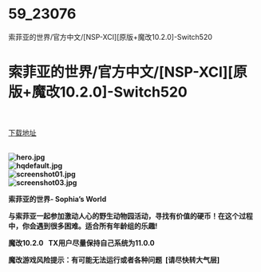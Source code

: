 # 59_23076
索菲亚的世界/官方中文/[NSP-XCI][原版+魔改10.2.0]-Switch520
# 索菲亚的世界/官方中文/[NSP-XCI][原版+魔改10.2.0]-Switch520
 <br/></br>
[下载地址](https://www.switch520.cc/article/23076 "下载地址")
<br/></br>

<p><strong><img title="hero.jpg" src="https://www.switch520.cc/muke_img/2021_10_09_ffdd855955fe6.jpg" alt="hero.jpg"></strong><br>
<strong><img title="hqdefault.jpg" src="https://www.switch520.cc/muke_img/2021_10_09_8acdc9e5f3fee.jpg" alt="hqdefault.jpg"></strong><br>
<strong><img title="screenshot01.jpg" src="https://www.switch520.cc/muke_img/2021_10_09_b7420c4360ab4.jpg" alt="screenshot01.jpg"></strong><br>
<strong><img title="screenshot03.jpg" src="https://www.switch520.cc/muke_img/2021_10_09_664950b1eddf1.jpg" alt="screenshot03.jpg">&nbsp;</strong></p>
<p><strong>索菲亚的世界- Sophia’s World</strong></p>
<p><strong>与索菲亚一起参加激动人心的野生动物园活动，寻找有价值的硬币！在这个过程中，你会遇到很多困难。适合所有年龄组的乐趣!</strong></p>
<p><strong>魔改10.2.0 &nbsp;&nbsp;TX用户尽量保持自己系统为11.0.0</strong></p>
<p><strong>魔改游戏风险提示：有可能无法运行或者各种问题 &nbsp;[请尽快转大气层]</strong></p>
